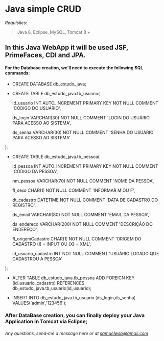 # Java simple CRUD

*Requisites:*
> Java 8,
> Eclipse,
> MySQL,
> Tomcat 8 +

## In this Java WebApp it will be used JSF, PrimeFaces, CDI and JPA.

#### For the Database creation, we'll need to execute the following SQL commands:

- CREATE DATABASE db_estudo_java;

- CREATE TABLE db_estudo_java.tb_usuario(
 
	id_usuario INT AUTO_INCREMENT PRIMARY KEY NOT NULL COMMENT 'CÓDIGO DO USUÁRIO',
  
	ds_login   VARCHAR(30) NOT NULL COMMENT 'LOGIN DO USUÁRIO PARA ACESSO AO SISTEMA',
  
	ds_senha   VARCHAR(30) NOT NULL COMMENT 'SENHA DO USUÁRIO PARA ACESSO AO SISTEMA'	
 
);

- CREATE TABLE db_estudo_java.tb_pessoa(
 
    id_pessoa           INT AUTO_INCREMENT PRIMARY KEY NOT NULL COMMENT 'CÓDIGO DA PESSOA',
    
    nm_pessoa           VARCHAR(70)  NOT NULL COMMENT 'NOME DA PESSOA',
    
    fl_sexo	        CHAR(1)	     NOT NULL COMMENT 'INFORMAR M OU F',
    
    dt_cadastro         DATETIME     NOT NULL COMMENT 'DATA DE CADASTRO DO REGISTRO',
    
    ds_email	        VARCHAR(80)  NOT NULL COMMENT 'EMAIL DA PESSOA',
    
    ds_endereco         VARCHAR(200) NOT NULL COMMENT 'DESCRIÇÃO DO ENDEREÇO',
    
    fl_origemCadastro   CHAR(1)	     NOT NULL COMMENT 'ORIGEM DO CADASTRO (I) = INPUT OU (X) = XML',	
    
    id_usuario_cadastro	INT	     NOT NULL COMMENT  'USUÁRIO LOGADO QUE CADASTROU A PESSOA'
 
);

- ALTER TABLE db_estudo_java.tb_pessoa ADD FOREIGN KEY (id_usuario_cadastro) REFERENCES db_estudo_java.tb_usuario(id_usuario);

- INSERT INTO db_estudo_java.tb_usuario (ds_login,ds_senha) VALUES('admin','123456');

### After DataBase creation, you can finally deploy your Java Application in Tomcat via Eclipse;

###### Any questions, send-me a message here or at samuelwsb@gmail.com

